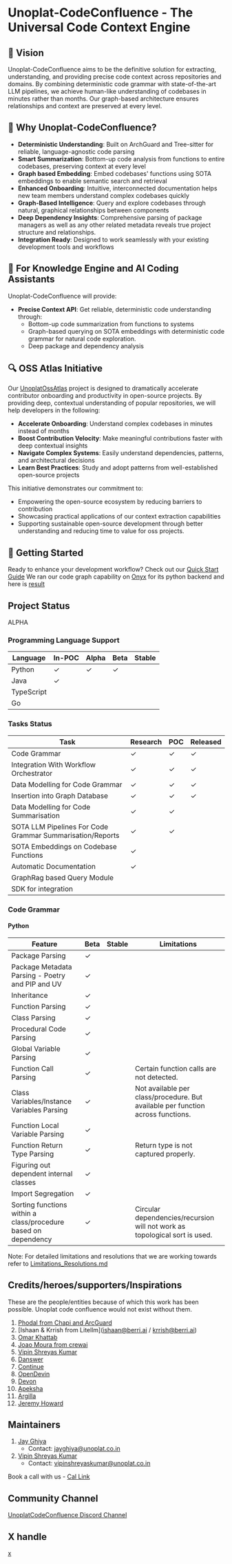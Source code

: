# Unoplat-CodeConfluence - The Universal Code Context Engine

## 🎯 Vision

Unoplat-CodeConfluence aims to be the definitive solution for extracting, understanding, and providing precise code context across repositories and domains. By combining deterministic code grammar with state-of-the-art LLM pipelines, we achieve human-like understanding of codebases in minutes rather than months. Our graph-based architecture ensures relationships and context are preserved at every level.

## 🌟 Why Unoplat-CodeConfluence?

- **Deterministic Understanding**: Built on ArchGuard and Tree-sitter for reliable, language-agnostic code parsing
- **Smart Summarization**: Bottom-up code analysis from functions to entire codebases, preserving context at every level
- **Graph based Embedding**: Embed codebases' functions using SOTA embeddings to enable semantic search and retrieval
- **Enhanced Onboarding**: Intuitive, interconnected documentation helps new team members understand complex codebases quickly
- **Graph-Based Intelligence**: Query and explore codebases through natural, graphical relationships between components
- **Deep Dependency Insights**: Comprehensive parsing of package managers as well as any other related metadata reveals true project structure and relationships.
- **Integration Ready**: Designed to work seamlessly with your existing development tools and workflows

## 🤝 For Knowledge Engine and AI Coding Assistants

Unoplat-CodeConfluence will provide:

- **Precise Context API**: Get reliable, deterministic code understanding through:
  - Bottom-up code summarization from functions to systems
  - Graph-based querying on SOTA embeddings with deterministic code grammar for natural code exploration.
  - Deep package and dependency analysis

## 🔍 OSS Atlas Initiative

Our [UnoplatOssAtlas](https://github.com/unoplat/unoplat-oss-atlas/tree/main) project is designed to dramatically accelerate contributor onboarding and productivity in open-source projects. By providing deep, contextual understanding of popular repositories, we will help developers in the following:

- **Accelerate Onboarding**: Understand complex codebases in minutes instead of months
- **Boost Contribution Velocity**: Make meaningful contributions faster with deep contextual insights
- **Navigate Complex Systems**: Easily understand dependencies, patterns, and architectural decisions
- **Learn Best Practices**: Study and adopt patterns from well-established open-source projects

This initiative demonstrates our commitment to:

- Empowering the open-source ecosystem by reducing barriers to contribution
- Showcasing practical applications of our context extraction capabilities
- Supporting sustainable open-source development through better understanding and reducing time to value for oss projects.

## 🚀 Getting Started

Ready to enhance your development workflow? 
Check out our [Quick Start Guide](https://unoplat.github.io/unoplat-code-confluence/docs/quickstart/how-to-run) 
We ran our code graph capability on [Onyx](https://github.com/onyx-dot-app/onyx) for its python backend and here is 
[result](https://github.com/unoplat/unoplat-oss-atlas/blob/main/danswer/onyx_code_grammar_graph.json) 

## Project Status

ALPHA

### Programming Language Support

| Language | In-POC | Alpha | Beta | Stable |
|----------|---------|-------|------|---------|
| Python   | ✓       | ✓     | ✓    |         |
| Java     | ✓       |       |      |         |
| TypeScript |       |       |      |         |
| Go       |       |       |      |         |

### Tasks Status

| Task                                  | Research | POC | Released |
|---------------------------------------|----------|-----|----------|
| Code Grammar                          | ✓        | ✓   | ✓        |
| Integration With Workflow Orchestrator | ✓        | ✓   | ✓        |
| Data Modelling for Code Grammar             | ✓        | ✓   | ✓         |
| Insertion into Graph Database         | ✓        | ✓   | ✓        |
| Data Modelling for Code Summarisation | ✓        | ✓   |          |
| SOTA LLM Pipelines For Code Grammar Summarisation/Reports | ✓        | ✓   |          |
| SOTA Embeddings on Codebase Functions | ✓        |     |          |
| Automatic Documentation              | ✓        |     |          |
| GraphRag based Query Module          |          |     |          |
| SDK for integration                  |          |     |          |


### Code Grammar

#### Python

| Feature                          | Beta | Stable | Limitations |
|----------------------------------|------|---------|-------------|
| Package Parsing                  | ✓    |        |             |
| Package Metadata Parsing - Poetry and PIP and UV | ✓    |        |             |
| Inheritance                      | ✓    |        |             |
| Function Parsing                 | ✓    |        |             |
| Class Parsing                    | ✓    |        |             |
| Procedural Code Parsing          | ✓    |        |             |
| Global Variable Parsing          | ✓    |        |             |
| Function Call Parsing            | ✓    |        | Certain function calls are not detected. |
| Class Variables/Instance Variables Parsing          | ✓    |        |Not available per class/procedure.  But available per function across functions.             |
| Function Local Variable Parsing  | ✓    |        |             |
| Function Return Type Parsing     | ✓    |        | Return type is not captured properly. |
| Figuring out dependent internal classes | ✓    |        |             |
| Import Segregation              | ✓    |        |             |
| Sorting functions within a class/procedure based on dependency | ✓    |        | Circular dependencies/recursion will not work as topological sort is used. |

Note: For detailed limitations and resolutions that we are working towards refer to [Limitations_Resolutions.md](Limitations_Resolutions.md)


## Credits/heroes/supporters/Inspirations

These are the people/entities because of which this work has been possible. Unoplat code confluence would not exist without them.
1. [Phodal from Chapi and ArcGuard](https://github.com/phodal)
2. [Ishaan & Krrish from Litellm](ishaan@berri.ai / krrish@berri.ai)
3. [Omar Khattab](https://omarkhattab.com/)
3. [Joao Moura from crewai](https://github.com/joaomdmoura)
4. [Vipin Shreyas Kumar](https://github.com/vipinshreyaskumar)
5. [Danswer](https://www.danswer.ai/)
6. [Continue](https://www.continue.dev/)
7. [OpenDevin](https://github.com/OpenDevin/OpenDevin)
8. [Devon](https://github.com/entropy-research/Devon)
7. [Apeksha](https://github.com/apekshamehta)
8. [Argilla](https://argilla.io/)
9. [Jeremy Howard](https://www.linkedin.com/in/howardjeremy)

## Maintainers

1. [Jay Ghiya](https://github.com/JayGhiya)
    - Contact: jayghiya@unoplat.co.in
2. [Vipin Shreyas Kumar](https://github.com/vipinshreyaskumar)
    - Contact: vipinshreyaskumar@unoplat.co.in
  
Book a call with us - [Cal Link](https://cal.com/jay-ghiya/15min)
  
## Community Channel

[UnoplatCodeConfluence Discord Channel](https://discord.com/channels/1131597983058755675/1169968780953260106) 
  
## X handle
[x](https://x.com/unoplatio)

